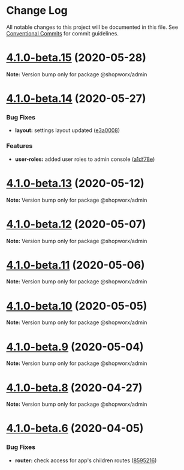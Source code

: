 # Change Log

All notable changes to this project will be documented in this file.
See [Conventional Commits](https://conventionalcommits.org) for commit guidelines.

# [4.1.0-beta.15](https://bitbucket.org/entrib/shopworx/compare/v4.1.0-beta.14...v4.1.0-beta.15) (2020-05-28)

**Note:** Version bump only for package @shopworx/admin





# [4.1.0-beta.14](https://bitbucket.org/entrib/shopworx/compare/v4.1.0-beta.13...v4.1.0-beta.14) (2020-05-27)


### Bug Fixes

* **layout:** settings layout updated ([e3a0008](https://bitbucket.org/entrib/shopworx/commits/e3a0008e45a2ffd2f44c9cf68170a6a53211be8a))


### Features

* **user-roles:** added user roles to admin console ([a1df78e](https://bitbucket.org/entrib/shopworx/commits/a1df78e4da1544f24848c72069144cc200a81f42))





# [4.1.0-beta.13](https://bitbucket.org/entrib/shopworx/compare/v4.1.0-beta.12...v4.1.0-beta.13) (2020-05-12)

**Note:** Version bump only for package @shopworx/admin





# [4.1.0-beta.12](https://bitbucket.org/entrib/shopworx/compare/v4.1.0-beta.11...v4.1.0-beta.12) (2020-05-07)

**Note:** Version bump only for package @shopworx/admin





# [4.1.0-beta.11](https://bitbucket.org/entrib/shopworx/compare/v4.1.0-beta.10...v4.1.0-beta.11) (2020-05-06)

**Note:** Version bump only for package @shopworx/admin





# [4.1.0-beta.10](https://bitbucket.org/entrib/shopworx/compare/v4.1.0-beta.9...v4.1.0-beta.10) (2020-05-05)

**Note:** Version bump only for package @shopworx/admin





# [4.1.0-beta.9](https://bitbucket.org/entrib/shopworx/compare/v4.1.0-beta.8...v4.1.0-beta.9) (2020-05-04)

**Note:** Version bump only for package @shopworx/admin





# [4.1.0-beta.8](https://bitbucket.org/entrib/shopworx/compare/v4.1.0-beta.7...v4.1.0-beta.8) (2020-04-27)

**Note:** Version bump only for package @shopworx/admin





# [4.1.0-beta.6](https://bitbucket.org/entrib/shopworx/compare/v4.1.0-beta.5...v4.1.0-beta.6) (2020-04-05)


### Bug Fixes

* **router:** check access for app's children routes ([8595216](https://bitbucket.org/entrib/shopworx/commits/8595216b82b3b8626cd815e538e3f50d37716267))
